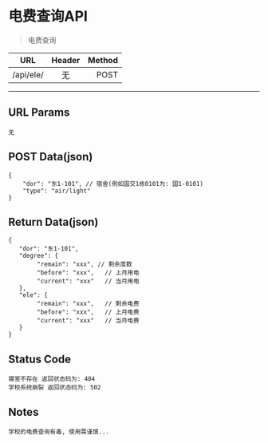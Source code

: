 # 电费查询API

> 电费查询

| URL |  Header | Method |
| ------------- |:-------------:| -----:|
| /api/ele/ | 无 |  POST |

<hr/>

## URL Params

    无

## POST Data(json)

    {
        "dor": "东1-101", // 宿舍(例如国交1栋0101为: 国1-0101)
        "type": "air/light"
    }

## Return Data(json)

    {
       "dor": "东1-101",
       "degree": {
            "remain": "xxx", // 剩余度数
            "before": "xxx",   // 上月用电
            "current": "xxx"   // 当月用电
       },
       "ele": {
            "remain": "xxx",   // 剩余电费
            "before": "xxx",   // 上月电费
            "current": "xxx"   // 当月电费
       }
    }

## Status Code

    寝室不存在 返回状态码为: 404
    学校系统崩裂 返回状态码为: 502

## Notes

    学校的电费查询有毒, 使用需谨慎...
